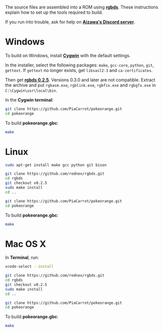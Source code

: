 The source files are assembled into a ROM using [**rgbds**](https://github.com/rednex/rgbds).
These instructions explain how to set up the tools required to build.

If you run into trouble, ask for help on [**Aizawa's Discord server**](https://discord.gg/UKTyj3t).


# Windows

To build on Windows, install [**Cygwin**](http://cygwin.com/install.html) with the default settings.

In the installer, select the following packages: `make`, `gcc-core`, `python`, `git`, `gettext`.
If `gettext` no longer exists, get `libsasl2-3` and `ca-certificates`.

Then get [**rgbds 0.2.5**](https://github.com/rednex/rgbds/releases/). Versions 0.3.0 and later are not compatible.
Extract the archive and put `rgbasm.exe`, `rgblink.exe`, `rgbfix.exe` and `rgbgfx.exe` in `C:\Cygwin\usr\local\bin`.

In the **Cygwin terminal**:

```bash
git clone https://github.com/PiaCarrot/pokeorange.git
cd pokeorange
```

To build **pokeorange.gbc**:

```bash
make
```


# Linux

```bash
sudo apt-get install make gcc python git bison

git clone https://github.com/rednex/rgbds.git
cd rgbds
git checkout v0.2.5
sudo make install
cd ..

git clone https://github.com/PiaCarrot/pokeorange.git
cd pokeorange
```

To build **pokeorange.gbc**:

```bash
make
```


# Mac OS X

In **Terminal**, run:

```bash
xcode-select --install

git clone https://github.com/rednex/rgbds.git
cd rgbds
git checkout v0.2.5
sudo make install
cd ..

git clone https://github.com/PiaCarrot/pokeorange.git
cd pokeorange
```

To build **pokeorange.gbc**:

```bash
make
```

